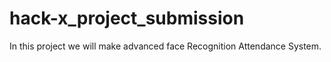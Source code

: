 # hack-x_project_submission
In this project we will make advanced face Recognition Attendance System.
